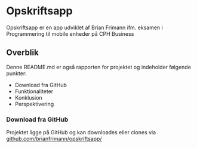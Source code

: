 # Opskriftsapp
Opskriftsapp er en app udviklet af Brian Frimann ifm. eksamen i Programmering til mobile enheder på CPH Business

## Overblik
Denne README.md er også rapporten for projektet og indeholder følgende punkter:

* Download fra GitHub
* Funktionaliteter
* Konklusion
* Perspektivering

### Download fra GitHub
Projektet ligge på GitHub og kan downloades eller clones via [github.com/brianfrimann/opskriftsapp/](https://github.com/brianfrimann/opskriftsapp/)
